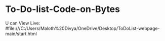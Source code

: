 # To-Do-list-Code-on-Bytes <br>
U can View Live: #file:///C:/Users/Maloth%20Divya/OneDrive/Desktop/ToDoList-webpage-main/start.html
